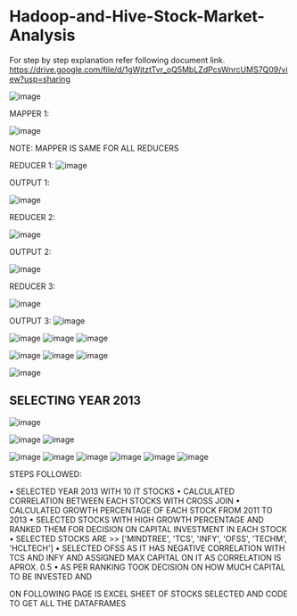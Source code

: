 # Hadoop-and-Hive-Stock-Market-Analysis

For step by step explanation refer following document link.
https://drive.google.com/file/d/1gWjtztTvr_oQ5MbLZdPcsWnrcUMS7Q09/view?usp=sharing


 
![image](https://user-images.githubusercontent.com/50289281/68735548-19c1f980-0604-11ea-8cc5-4518a7c7e56f.png)

MAPPER 1:
 
![image](https://user-images.githubusercontent.com/50289281/68735558-22b2cb00-0604-11ea-8475-a22e001e2281.png)


NOTE: MAPPER IS SAME FOR ALL REDUCERS 

REDUCER 1: 
![image](https://user-images.githubusercontent.com/50289281/68735572-2ba39c80-0604-11ea-9acf-f9adcdcbe7fc.png)

OUTPUT 1:
 
![image](https://user-images.githubusercontent.com/50289281/68735577-2e9e8d00-0604-11ea-9707-db630de6b70c.png)

REDUCER 2:
 
![image](https://user-images.githubusercontent.com/50289281/68735583-33634100-0604-11ea-9bd6-837ca31b359e.png)

OUTPUT 2:
 
![image](https://user-images.githubusercontent.com/50289281/68735591-365e3180-0604-11ea-8189-4e4a6ff0f3d3.png)


REDUCER 3:
 
![image](https://user-images.githubusercontent.com/50289281/68735595-3a8a4f00-0604-11ea-9d81-73a1143c62e6.png)


OUTPUT 3:
![image](https://user-images.githubusercontent.com/50289281/68735601-3ceca900-0604-11ea-8de9-5dc7cc595149.png)

 

![image](https://user-images.githubusercontent.com/50289281/68735616-4a099800-0604-11ea-82b1-52a9f888dd96.png)
![image](https://user-images.githubusercontent.com/50289281/68735620-4bd35b80-0604-11ea-8650-486652d7d929.png)
![image](https://user-images.githubusercontent.com/50289281/68735625-4f66e280-0604-11ea-9e3e-bb74e88da447.png)

![image](https://user-images.githubusercontent.com/50289281/68735635-568df080-0604-11ea-8356-c3cfbbc1c4ee.png)
![image](https://user-images.githubusercontent.com/50289281/68735638-5857b400-0604-11ea-88af-d4d537faac64.png)
![image](https://user-images.githubusercontent.com/50289281/68735642-5b52a480-0604-11ea-85d0-12dffdbf06f2.png)


![image](https://user-images.githubusercontent.com/50289281/68735646-60175880-0604-11ea-849f-98a9baa91d14.png)

## SELECTING YEAR 2013

![image](https://user-images.githubusercontent.com/50289281/68735658-6a395700-0604-11ea-81ad-8d3aef986fec.png)

![image](https://user-images.githubusercontent.com/50289281/68735661-6d344780-0604-11ea-8588-47f0d7319c7d.png)
![image](https://user-images.githubusercontent.com/50289281/68735668-702f3800-0604-11ea-85e8-8801a20bf8a0.png)

![image](https://user-images.githubusercontent.com/50289281/68735678-76251900-0604-11ea-8bd0-6322ef9c04c5.png)
![image](https://user-images.githubusercontent.com/50289281/68735681-77eedc80-0604-11ea-9853-099438a6b8fe.png)
![image](https://user-images.githubusercontent.com/50289281/68735689-7ae9cd00-0604-11ea-9af1-18034f864dda.png)
![image](https://user-images.githubusercontent.com/50289281/68735696-7cb39080-0604-11ea-80d1-f6981585e2c0.png)
![image](https://user-images.githubusercontent.com/50289281/68735702-7f15ea80-0604-11ea-8f37-22e2cad11800.png)
![image](https://user-images.githubusercontent.com/50289281/68735705-81784480-0604-11ea-859b-3a7d4a8e3637.png)

 

STEPS FOLLOWED:

•	SELECTED YEAR 2013 WITH 10 IT STOCKS
•	CALCULATED CORRELATION BETWEEN EACH STOCKS WITH CROSS JOIN 
•	CALCULATED GROWTH PERCENTAGE OF EACH STOCK FROM 2011 TO 2013
•	SELECTED STOCKS WITH HIGH GROWTH PERCENTAGE AND RANKED THEM FOR DECISION ON CAPITAL INVESTMENT IN EACH STOCK
•	SELECTED STOCKS ARE  >>  ['MINDTREE', 'TCS', 'INFY', 'OFSS', 'TECHM', 'HCLTECH']
•	SELECTED OFSS AS IT HAS NEGATIVE CORRELATION WITH TCS AND INFY AND ASSIGNED MAX CAPITAL ON IT AS CORRELATION IS APROX. 0.5
•	AS PER RANKING TOOK DECISION ON HOW MUCH CAPITAL TO BE INVESTED AND 

ON FOLLOWING PAGE IS EXCEL SHEET OF STOCKS SELECTED AND CODE TO GET ALL THE DATAFRAMES 
